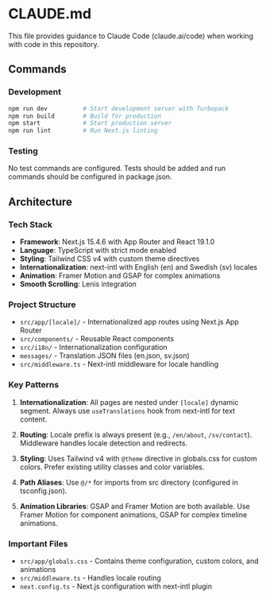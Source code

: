 # CLAUDE.md

This file provides guidance to Claude Code (claude.ai/code) when working with code in this repository.

## Commands

### Development
```bash
npm run dev          # Start development server with Turbopack
npm run build        # Build for production
npm start            # Start production server
npm run lint         # Run Next.js linting
```

### Testing
No test commands are configured. Tests should be added and run commands should be configured in package.json.

## Architecture

### Tech Stack
- **Framework**: Next.js 15.4.6 with App Router and React 19.1.0
- **Language**: TypeScript with strict mode enabled
- **Styling**: Tailwind CSS v4 with custom theme directives
- **Internationalization**: next-intl with English (en) and Swedish (sv) locales
- **Animation**: Framer Motion and GSAP for complex animations
- **Smooth Scrolling**: Lenis integration

### Project Structure
- `src/app/[locale]/` - Internationalized app routes using Next.js App Router
- `src/components/` - Reusable React components
- `src/i18n/` - Internationalization configuration
- `messages/` - Translation JSON files (en.json, sv.json)
- `src/middleware.ts` - Next-intl middleware for locale handling

### Key Patterns
1. **Internationalization**: All pages are nested under `[locale]` dynamic segment. Always use `useTranslations` hook from next-intl for text content.

2. **Routing**: Locale prefix is always present (e.g., `/en/about`, `/sv/contact`). Middleware handles locale detection and redirects.

3. **Styling**: Uses Tailwind v4 with `@theme` directive in globals.css for custom colors. Prefer existing utility classes and color variables.

4. **Path Aliases**: Use `@/*` for imports from src directory (configured in tsconfig.json).

5. **Animation Libraries**: GSAP and Framer Motion are both available. Use Framer Motion for component animations, GSAP for complex timeline animations.

### Important Files
- `src/app/globals.css` - Contains theme configuration, custom colors, and animations
- `src/middleware.ts` - Handles locale routing
- `next.config.ts` - Next.js configuration with next-intl plugin